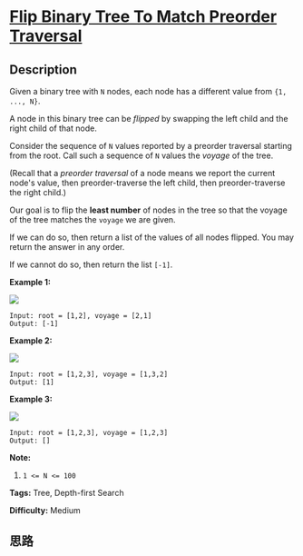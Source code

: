 # [Flip Binary Tree To Match Preorder Traversal][title]

## Description

Given a binary tree with `N` nodes, each node has a different value from `{1,
..., N}`.

A node in this binary tree can be _flipped_  by swapping the left child and
the right child of that node.

Consider the sequence of `N` values reported by a preorder traversal starting
from the root.  Call such a sequence of `N` values the  _voyage_  of the tree.

(Recall that a _preorder traversal_  of a node means we report the current
node's value, then preorder-traverse the left child, then preorder-traverse
the right child.)

Our goal is to flip the **least number** of nodes in the tree so that the
voyage of the tree matches the `voyage` we are given.

If we can do so, then return a list of the values of all nodes flipped.  You
may return the answer in any order.

If we cannot do so, then return the list `[-1]`.



**Example 1:**

**![](https://assets.leetcode.com/uploads/2019/01/02/1219-01.png)**
            Input: root = [1,2], voyage = [2,1]    Output: [-1]    

**Example 2:**

**![](https://assets.leetcode.com/uploads/2019/01/02/1219-02.png)**
            Input: root = [1,2,3], voyage = [1,3,2]    Output: [1]    

**Example 3:**

**![](https://assets.leetcode.com/uploads/2019/01/02/1219-02.png)**
            Input: root = [1,2,3], voyage = [1,2,3]    Output: []    



**Note:**

  1. `1 <= N <= 100`


**Tags:** Tree, Depth-first Search

**Difficulty:** Medium

## 思路

[title]: https://leetcode.com/problems/flip-binary-tree-to-match-preorder-traversal
